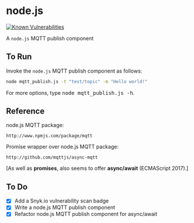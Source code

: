 # node.js

[![Known Vulnerabilities](http://snyk.io/test/github/mramshaw/MQTT_and_mosquitto/badge.svg?style=plastic&targetFile=node.js/package.json)](http://snyk.io/test/github/mramshaw/MQTT_and_mosquitto?style=plastic&targetFile=node.js/package.json)

A `node.js` MQTT publish component

## To Run

Invoke the `node.js` MQTT publish component as follows:

```bash
node mqtt_publish.js -t "test/topic" -m "Hello world!"
```

For more options, type <kbd>node mqtt_publish.js -h</kbd>.

## Reference

node.js MQTT package:

    http://www.npmjs.com/package/mqtt

Promise wrapper over node.js MQTT package:

    http://github.com/mqttjs/async-mqtt

[As well as __promises__, also seems to offer __async/await__ (ECMAScript 2017).]

## To Do

- [x] Add a Snyk.io vulnerability scan badge
- [x] Write a node.js MQTT publish component
- [x] Refactor node.js MQTT publish component for async/await
